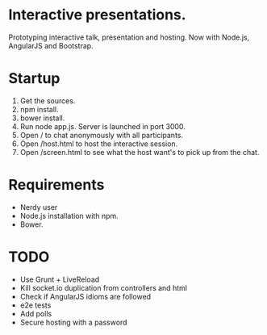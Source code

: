 # Interactive presentations.

Prototyping interactive talk, presentation and hosting. Now with Node.js, AngularJS and Bootstrap.

# Startup
1. Get the sources.
2. npm install.
3. bower install.
4. Run node app.js. Server is launched in port 3000.
5. Open / to chat anonymously with all participants.
6. Open /host.html to host the interactive session.
7. Open /screen.html to see what the host want's to pick up from the chat.

# Requirements
- Nerdy user
- Node.js installation with npm.
- Bower.

# TODO
- Use Grunt + LiveReload
- Kill socket.io duplication from controllers and html
- Check if AngularJS idioms are followed
- e2e tests
- Add polls
- Secure hosting with a password